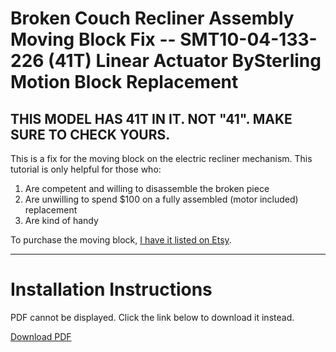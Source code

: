 # Broken Couch Recliner Assembly Moving Block Fix -- SMT10-04-133-226 (41T) Linear Actuator BySterling Motion Block Replacement

## THIS MODEL HAS 41T IN IT. NOT "41". MAKE SURE TO CHECK YOURS.

This is a fix for the moving block on the electric recliner mechanism. This tutorial is only helpful for those who:

1. Are competent and willing to disassemble the broken piece
2. Are unwilling to spend $100 on a fully assembled (motor included) replacement
3. Are kind of handy

To purchase the moving block, [I have it listed on Etsy](https://www.etsy.com/listing/4310178167/read-description-smt10-04-133-22641t).

---

# Installation Instructions

<object width="500" height="700" type="application/pdf" data="https://thomasjbarlow.com/pdf/SMT10-04-133-226_Block_Replacement.pdf">
    <p>PDF cannot be displayed. Click the link below to download it instead.</p>
    <p><a href="https://thomasjbarlow.com/pdf/SMT10-04-133-226(41T).pdf">Download PDF</a></p>
</object>
